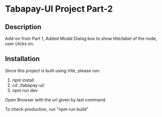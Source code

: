 # Tabapay-UI Project Part-2 #

## Description ##
Add-on from Part 1, Added Modal Dialog box to show title/label of the node, user clicks on.


## Installation ##
Since this project is built using Vite, please run:
1. npm install
2. cd ./tabapay-ui/
3. npm run dev

Open Browser with the url given by last command.

To check production, run "npm run build"